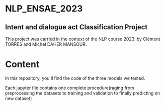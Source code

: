 # NLP_ENSAE_2023
## Intent and dialogue act Classification Project

This project was carried in the context of the NLP course 2023.
by Clément TORRES and Michel DAHER MANSOUR.

# Content

In this  repository, you'll find the code of the three models we tested. 

Each jupyter file contains one complete procedure(raging from preprocessing the datasets to training and validation to finally predicting on new dataset)
